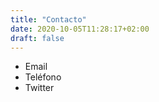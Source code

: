 ```yaml
---
title: "Contacto"
date: 2020-10-05T11:28:17+02:00
draft: false
---
```

- Email
- Teléfono
- Twitter
